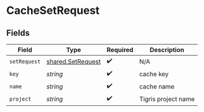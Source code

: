 # CacheSetRequest


## Fields

| Field                                                         | Type                                                          | Required                                                      | Description                                                   |
| ------------------------------------------------------------- | ------------------------------------------------------------- | ------------------------------------------------------------- | ------------------------------------------------------------- |
| `setRequest`                                                  | [shared.SetRequest](../../../sdk/models/shared/setrequest.md) | :heavy_check_mark:                                            | N/A                                                           |
| `key`                                                         | *string*                                                      | :heavy_check_mark:                                            | cache key                                                     |
| `name`                                                        | *string*                                                      | :heavy_check_mark:                                            | cache name                                                    |
| `project`                                                     | *string*                                                      | :heavy_check_mark:                                            | Tigris project name                                           |